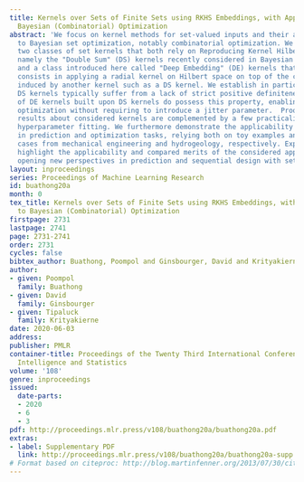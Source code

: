 ```yaml
---
title: Kernels over Sets of Finite Sets using RKHS Embeddings, with Application to
  Bayesian (Combinatorial) Optimization
abstract: 'We focus on kernel methods for set-valued inputs and their application
  to Bayesian set optimization, notably combinatorial optimization. We investigate
  two classes of set kernels that both rely on Reproducing Kernel Hilbert Space embeddings,
  namely the "Double Sum" (DS) kernels recently considered in Bayesian set optimization,
  and a class introduced here called "Deep Embedding" (DE) kernels that essentially
  consists in applying a radial kernel on Hilbert space on top of the canonical distance
  induced by another kernel such as a DS kernel. We establish in particular that while
  DS kernels typically suffer from a lack of strict positive definiteness, vast subclasses
  of DE kernels built upon DS kernels do possess this property, enabling in turn combinatorial
  optimization without requiring to introduce a jitter parameter.  Proofs of theoretical
  results about considered kernels are complemented by a few practicalities regarding
  hyperparameter fitting. We furthermore demonstrate the applicability of our approach
  in prediction and optimization tasks, relying both on toy examples and on two test
  cases from mechanical engineering and hydrogeology, respectively. Experimental results
  highlight the applicability and compared merits of the considered approaches while
  opening new perspectives in prediction and sequential design with set inputs.   '
layout: inproceedings
series: Proceedings of Machine Learning Research
id: buathong20a
month: 0
tex_title: Kernels over Sets of Finite Sets using RKHS Embeddings, with Application
  to Bayesian (Combinatorial) Optimization
firstpage: 2731
lastpage: 2741
page: 2731-2741
order: 2731
cycles: false
bibtex_author: Buathong, Poompol and Ginsbourger, David and Krityakierne, Tipaluck
author:
- given: Poompol
  family: Buathong
- given: David
  family: Ginsbourger
- given: Tipaluck
  family: Krityakierne
date: 2020-06-03
address: 
publisher: PMLR
container-title: Proceedings of the Twenty Third International Conference on Artificial
  Intelligence and Statistics
volume: '108'
genre: inproceedings
issued:
  date-parts:
  - 2020
  - 6
  - 3
pdf: http://proceedings.mlr.press/v108/buathong20a/buathong20a.pdf
extras:
- label: Supplementary PDF
  link: http://proceedings.mlr.press/v108/buathong20a/buathong20a-supp.pdf
# Format based on citeproc: http://blog.martinfenner.org/2013/07/30/citeproc-yaml-for-bibliographies/
---
```

